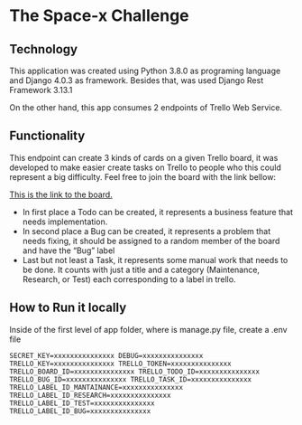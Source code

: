 # The Space-x Challenge

## Technology
This application was created using Python 3.8.0 as programing language and Django 4.0.3 as framework. Besides that, was used Django Rest Framework 3.13.1

On the other hand, this app consumes 2 endpoints of Trello Web Service.

## Functionality
This endpoint can create 3 kinds of cards on a given Trello board, it was developed to make easier create tasks on Trello to people who this could represent a big difficulty. Feel free to join the board with the link bellow:

[This is the link to the board.](https://trello.com/invite/b/xYCFoTUz/7e798045cf41ebcd7af3301c47cb2b28/nanlabsexam)

- In first place a Todo can be created, it represents a business feature that needs implementation.
- In second place a Bug can be created, it represents a problem that needs fixing, it should be assigned to a random member of the board and have the “Bug” label
- Last but not least a Task, it represents some manual work that needs to be done. It counts with just a title and a category (Maintenance, Research, or Test) each corresponding to a label in trello.

## How to Run it locally
Inside of the first level of app folder, where is manage.py file, create a .env file

`
SECRET_KEY=xxxxxxxxxxxxxxx
DEBUG=xxxxxxxxxxxxxxx
TRELLO_KEY=xxxxxxxxxxxxxxx
TRELLO_TOKEN=xxxxxxxxxxxxxxx
TRELLO_BOARD_ID=xxxxxxxxxxxxxxx
TRELLO_TODO_ID=xxxxxxxxxxxxxxx
TRELLO_BUG_ID=xxxxxxxxxxxxxxx
TRELLO_TASK_ID=xxxxxxxxxxxxxxx
TRELLO_LABEL_ID_MANTAINANCE=xxxxxxxxxxxxxxx
TRELLO_LABEL_ID_RESEARCH=xxxxxxxxxxxxxxx
TRELLO_LABEL_ID_TEST=xxxxxxxxxxxxxxx
TRELLO_LABEL_ID_BUG=xxxxxxxxxxxxxxx
`
